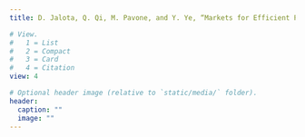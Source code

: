 ```yaml
---
title: D. Jalota, Q. Qi, M. Pavone, and Y. Ye, “Markets for Efficient Public Good Allocation with Social Distancing,” in arXiv preprint arXiv:2005.10765, 2020. (https://arxiv.org/abs/2005.10765)

# View.
#   1 = List
#   2 = Compact
#   3 = Card
#   4 = Citation
view: 4

# Optional header image (relative to `static/media/` folder).
header:
  caption: ""
  image: ""
---
```



